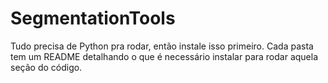 # SegmentationTools

Tudo precisa de Python pra rodar, então instale isso primeiro. Cada pasta tem um README detalhando o que é necessário instalar para rodar aquela seção do código.
